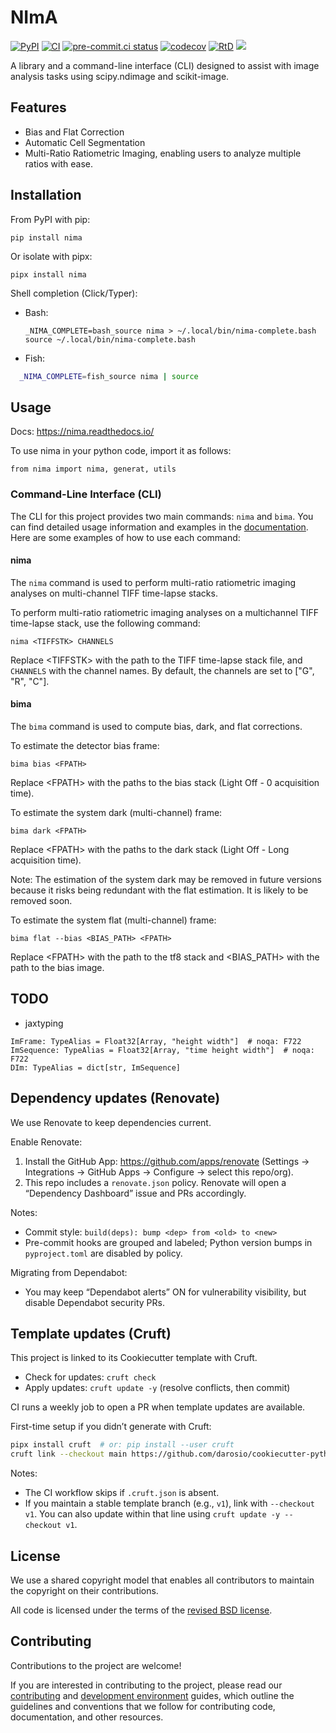 # NImA

[![PyPI](https://img.shields.io/pypi/v/nima.svg)](https://pypi.org/project/nima/)
[![CI](https://github.com/darosio/nima/actions/workflows/ci.yml/badge.svg)](https://github.com/darosio/nima/actions/workflows/ci.yml)
[![pre-commit.ci status](https://results.pre-commit.ci/badge/github/darosio/nima/main.svg)](https://results.pre-commit.ci/latest/github/darosio/nima/main)
[![codecov](https://codecov.io/gh/darosio/nima/branch/main/graph/badge.svg?token=OU6F9VFUQ6)](https://codecov.io/gh/darosio/nima)
[![RtD](https://readthedocs.org/projects/nima/badge/)](https://nima.readthedocs.io/)
[![](https://img.shields.io/badge/Pages-blue?logo=github)](https://darosio.github.io/nima/)

<!-- [![](https://img.shields.io/badge/docs-GitHub%20Pages-blue?logo=github)](https://darosio.github.io/nima/) -->

A library and a command-line interface (CLI) designed to assist with image
analysis tasks using scipy.ndimage and scikit-image.

## Features

- Bias and Flat Correction
- Automatic Cell Segmentation
- Multi-Ratio Ratiometric Imaging, enabling users to analyze multiple ratios
  with ease.

## Installation

From PyPI with pip:

```
pip install nima
```

Or isolate with pipx:

```
pipx install nima
```

Shell completion (Click/Typer):

- Bash:

  ```
  _NIMA_COMPLETE=bash_source nima > ~/.local/bin/nima-complete.bash
  source ~/.local/bin/nima-complete.bash
  ```

- Fish:

```bash
  _NIMA_COMPLETE=fish_source nima | source
```

## Usage

Docs: https://nima.readthedocs.io/

To use nima in your python code, import it as follows:

```
from nima import nima, generat, utils
```

### Command-Line Interface (CLI)

The CLI for this project provides two main commands: `nima` and `bima`. You can
find detailed usage information and examples in the
[documentation](https://nima.readthedocs.io/en/latest/click.html). Here are some
examples of how to use each command:

#### nima

The `nima` command is used to perform multi-ratio ratiometric imaging analyses
on multi-channel TIFF time-lapse stacks.

To perform multi-ratio ratiometric imaging analyses on a multichannel TIFF
time-lapse stack, use the following command:

```
nima <TIFFSTK> CHANNELS
```

Replace \<TIFFSTK> with the path to the TIFF time-lapse stack file, and `CHANNELS`
with the channel names. By default, the channels are set to ["G", "R", "C"].

#### bima

The `bima` command is used to compute bias, dark, and flat corrections.

To estimate the detector bias frame:

```
bima bias <FPATH>
```

Replace \<FPATH> with the paths to the bias stack (Light Off - 0 acquisition time).

To estimate the system dark (multi-channel) frame:

```
bima dark <FPATH>
```

Replace \<FPATH> with the paths to the dark stack (Light Off - Long acquisition time).

Note: The estimation of the system dark may be removed in future versions
because it risks being redundant with the flat estimation. It is likely to be
removed soon.

To estimate the system flat (multi-channel) frame:

```
bima flat --bias <BIAS_PATH> <FPATH>
```

Replace \<FPATH> with the path to the tf8 stack and \<BIAS_PATH> with the path to
the bias image.

## TODO

- jaxtyping

```
ImFrame: TypeAlias = Float32[Array, "height width"]  # noqa: F722
ImSequence: TypeAlias = Float32[Array, "time height width"]  # noqa: F722
DIm: TypeAlias = dict[str, ImSequence]
```

## Dependency updates (Renovate)

We use Renovate to keep dependencies current.

Enable Renovate:

1. Install the GitHub App: https://github.com/apps/renovate (Settings → Integrations → GitHub Apps → Configure → select this repo/org).
1. This repo includes a `renovate.json` policy. Renovate will open a “Dependency Dashboard” issue and PRs accordingly.

Notes:

- Commit style: `build(deps): bump <dep> from <old> to <new>`
- Pre-commit hooks are grouped and labeled; Python version bumps in `pyproject.toml` are disabled by policy.

Migrating from Dependabot:

- You may keep “Dependabot alerts” ON for vulnerability visibility, but disable Dependabot security PRs.

## Template updates (Cruft)

This project is linked to its Cookiecutter template with Cruft.

- Check for updates: `cruft check`
- Apply updates: `cruft update -y` (resolve conflicts, then commit)

CI runs a weekly job to open a PR when template updates are available.

First-time setup if you didn’t generate with Cruft:

```bash
pipx install cruft  # or: pip install --user cruft
cruft link --checkout main https://github.com/darosio/cookiecutter-python.git
```

Notes:

- The CI workflow skips if `.cruft.json` is absent.
- If you maintain a stable template branch (e.g., `v1`), link with `--checkout v1`. You can also update within that line using `cruft update -y --checkout v1`.

## License

We use a shared copyright model that enables all contributors to maintain the
copyright on their contributions.

All code is licensed under the terms of the [revised BSD license](LICENSE.txt).

## Contributing

Contributions to the project are welcome!

If you are interested in contributing to the project, please read our
[contributing](https://darosio.github.io/ClopHfit/references/contributing.html)
and [development
environment](https://darosio.github.io/ClopHfit/references/development.html)
guides, which outline the guidelines and conventions that we follow for
contributing code, documentation, and other resources.
